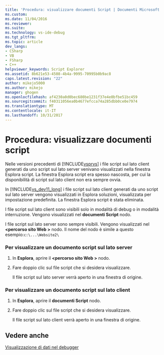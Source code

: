 ```yaml
---
title: 'Procedura: visualizzare documenti Script | Documenti Microsoft'
ms.custom: 
ms.date: 11/04/2016
ms.reviewer: 
ms.suite: 
ms.technology: vs-ide-debug
ms.tgt_pltfrm: 
ms.topic: article
dev_langs:
- CSharp
- VB
- FSharp
- C++
helpviewer_keywords: Script Explorer
ms.assetid: 8b621e53-4508-4b4a-9995-70995b0b9ac8
caps.latest.revision: "22"
author: mikejo5000
ms.author: mikejo
manager: ghogen
ms.openlocfilehash: af4230a0d0bec680be1231f37e4e0bfbe51bc459
ms.sourcegitcommit: f40311056ea0b4677efcca74a285dbb0ce0e7974
ms.translationtype: MT
ms.contentlocale: it-IT
ms.lasthandoff: 10/31/2017
---
```

# <a name="how-to-view-script-documents"></a>Procedura: visualizzare documenti script
Nelle versioni precedenti di [!INCLUDE[vsprvs](../code-quality/includes/vsprvs_md.md)] i file script sul lato client generati da uno script sul lato server venivano visualizzati nella finestra Esplora script. La finestra Esplora script era spesso nascosta, per cui la disponibilità di script sul lato client non era sempre ovvia.  
  
 In [!INCLUDE[vs_dev11_long](../data-tools/includes/vs_dev11_long_md.md)] i file script sul lato client generati da uno script sul lato server vengono visualizzati in Esplora soluzioni, visualizzata per impostazione predefinita. La finestra Esplora script è stata eliminata.  
  
 I file script sul lato client sono visibili solo in modalità di debug o in modalità interruzione. Vengono visualizzati nel **documenti Script** nodo.  
  
 I file script sul lato server sono sempre visibili. Vengono visualizzati nel  **\<percorso sito Web >** nodo. Il nome del nodo è simile a questo esempio:`c:\...\Website2\`  
  
### <a name="to-view-a-server-side-script-document"></a>Per visualizzare un documento script sul lato server  
  
1.  In **Esplora**, aprire il  **\<percorso sito Web >** nodo.  
  
2.  Fare doppio clic sul file script che si desidera visualizzare.  
  
     Il file script sul lato server verrà aperto in una finestra di origine.  
  
### <a name="to-view-a-client-side-script-document"></a>Per visualizzare un documento script sul lato client  
  
1.  In **Esplora**, aprire il **documenti Script** nodo.  
  
2.  Fare doppio clic sul file script che si desidera visualizzare.  
  
     Il file script sul lato client verrà aperto in una finestra di origine.  
  
## <a name="see-also"></a>Vedere anche  
 [Visualizzazione di dati nel debugger](../debugger/viewing-data-in-the-debugger.md)